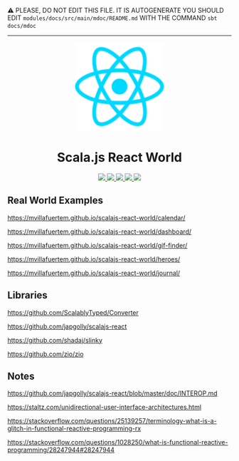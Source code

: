:warning: PLEASE, DO NOT EDIT THIS FILE.
IT IS AUTOGENERATE YOU SHOULD EDIT `modules/docs/src/main/mdoc/README.md`
WITH THE COMMAND `sbt docs/mdoc`

---


<p align="center"><img width="200" src="https://raw.githubusercontent.com/mvillafuertem/scalajs-react-world/master/reactjs-icon.svg"/></p>
<h1 align="center">Scala.js React World</h1>
<p align="center">
  <a href="https://github.com/mvillafuertem/scalajs-react-world/actions?query=workflow%3A%22scalaci%22">
    <img src="https://github.com/mvillafuertem/scalajs-react-world/workflows/scalaci/badge.svg"/>
  </a>
  <a href="https://www.scala-js.org">
    <img src="https://img.shields.io/badge/scala.js-1.3.0-red.svg?logo=scala&logoColor=red"/>
  </a>
  <a href="https://www.oracle.com/technetwork/java/javase/11all-relnotes-5013287.html">
    <img src="https://img.shields.io/badge/jdk-11.0.8-orange.svg?logo=java&logoColor=white"/>
  </a>
  <a href="https://github.com/sbt/sbt/releases">
    <img src="https://img.shields.io/badge/sbt-1.4.1-blue.svg?logo=sbt"/>
  </a>
  <a href="https://github.com/scala-steward-org/scala-steward">
    <img src="https://img.shields.io/badge/Scala_Steward-helping-blue.svg?style=flat&logo=data:image/png;base64,iVBORw0KGgoAAAANSUhEUgAAAA4AAAAQCAMAAAARSr4IAAAAVFBMVEUAAACHjojlOy5NWlrKzcYRKjGFjIbp293YycuLa3pYY2LSqql4f3pCUFTgSjNodYRmcXUsPD/NTTbjRS+2jomhgnzNc223cGvZS0HaSD0XLjbaSjElhIr+AAAAAXRSTlMAQObYZgAAAHlJREFUCNdNyosOwyAIhWHAQS1Vt7a77/3fcxxdmv0xwmckutAR1nkm4ggbyEcg/wWmlGLDAA3oL50xi6fk5ffZ3E2E3QfZDCcCN2YtbEWZt+Drc6u6rlqv7Uk0LdKqqr5rk2UCRXOk0vmQKGfc94nOJyQjouF9H/wCc9gECEYfONoAAAAASUVORK5CYII="/>
  </a>
</p>

## Real World Examples

https://mvillafuertem.github.io/scalajs-react-world/calendar/

https://mvillafuertem.github.io/scalajs-react-world/dashboard/

https://mvillafuertem.github.io/scalajs-react-world/gif-finder/

https://mvillafuertem.github.io/scalajs-react-world/heroes/

https://mvillafuertem.github.io/scalajs-react-world/journal/

## Libraries

https://github.com/ScalablyTyped/Converter

https://github.com/japgolly/scalajs-react

https://github.com/shadaj/slinky

https://github.com/zio/zio

## Notes

https://github.com/japgolly/scalajs-react/blob/master/doc/INTEROP.md

https://staltz.com/unidirectional-user-interface-architectures.html

https://stackoverflow.com/questions/25139257/terminology-what-is-a-glitch-in-functional-reactive-programming-rx

https://stackoverflow.com/questions/1028250/what-is-functional-reactive-programming/28247944#28247944